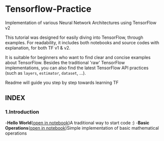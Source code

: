# Tensorflow-Practice
Implementation of various Neural Network Architectures using TensorFlow v2 


This tutorial was designed for easily diving into TensorFlow, through examples. For readability, it includes both notebooks and source codes with explanation, for both TF v1 & v2.

It is suitable for beginners who want to find clear and concise examples about TensorFlow. Besides the traditional 'raw' TensorFlow implementations, you can also find the latest TensorFlow API practices (such as `layers`, `estimator`, `dataset`, ...).

Readme will guide you step by step towards learning TF


## INDEX

### 1.Introduction
-**Hello World**([open in notebook](https://github.com/siddhantjain07/Tensorflow-Practice/blob/master/HelloWorld.ipynb))A traditional way to start code :)
-**Basic Operations**([open in notebook](https://github.com/siddhantjain07/Tensorflow-Practice/blob/master/BasicOperations.ipynb))Simple implementation of basic mathematical operations

